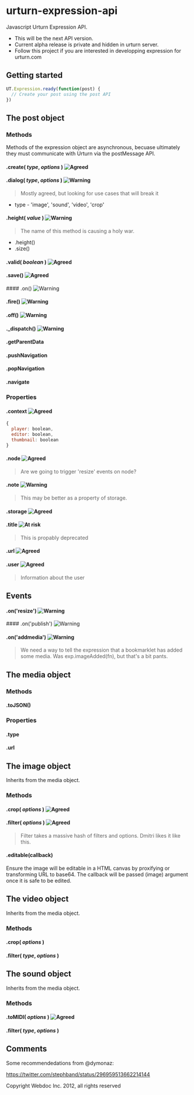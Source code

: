 [risk]: https://access.redhat.com/knowledge/docs/resources/docs/en-US/JBoss_Developer_Studio/3.0/html-single/Seam_Developer_Tools_Reference_Guide/images/seam_editors/icon_exception.png "At risk"
[warning]: http://demo.rockettheme.com/oct09/templates/rt_infuse_j15/images/menus/icon-warning.png "Warning"
[agreed]: http://f.generallinguistics.com/color-coding-genius/icon-tick.original.png "Agreed"

urturn-expression-api
=====================

Javascript Urturn Expression API.

* This will be the next API version. 
* Current alpha release is private and hidden in urturn server.
* Follow this project if you are interested in developping expression for urturn.com


## Getting started

```js
UT.Expression.ready(function(post) {
  // Create your post using the post API
})
```


## The post object

### Methods

Methods of the expression object are asynchronous, becuase ultimately they must communicate with Urturn via the postMessage API. 


#### .create( _type_, _options_ ) ![][agreed]

#### .dialog( _type_, _options_ ) ![][warning]

> Mostly agreed, but looking for use cases that will break it

* type - 'image', 'sound', 'video', 'crop'


#### .height( _value_ ) ![][warning]

> The name of this method is causing a holy war.
* .height()
* .size()

#### .valid( _boolean_ ) ![][agreed]

#### .save() ![][agreed]

#### .on() ![][warning]

#### .fire() ![][warning]

#### .off() ![][warning]

#### ._dispatch() ![][warning]

#### .getParentData

#### .pushNavigation

#### .popNavigation

#### .navigate


### Properties

#### .context ![][agreed]

```js
{
  player: boolean,
  editor: boolean,
  thumbnail: boolean
}
```


#### .node ![][agreed]

> Are we going to trigger 'resize' events on node?


#### .note ![][warning]

> This may be better as a property of storage.


#### .storage ![][agreed]

#### .title ![][risk]

> This is propably deprecated 


#### .url ![][agreed]

#### .user ![][agreed]

> Information about the user


## Events

#### .on('resize') ![][warning]

#### .on('publish') ![][warning]

#### .on('addmedia') ![][warning]

> We need a way to tell the expression that a bookmarklet has added some media. Was exp.imageAdded(fn), but that's a bit pants.


## The media object

### Methods

#### .toJSON()

### Properties

#### .type

#### .url


## The image object

Inherits from the media object.

### Methods

#### .crop( _options_ ) ![][agreed] 

#### .filter( _options_ ) ![][agreed] 

> Filter takes a massive hash of filters and options. Dmitri likes it like this.

#### .editable(callback)

Ensure the image will be editable in a HTML canvas by proxifying or transforming URL to base64.
The callback will be passed (image) argument once it is safe to be edited.

## The video object

Inherits from the media object.

### Methods

#### .crop( _options_ )

#### .filter( _type_, _options_ )


## The sound object

Inherits from the media object.

### Methods

#### .toMIDI( _options_ ) ![][agreed]

#### .filter( _type_, _options_ )



## Comments

Some recommendedations from @dymonaz:

https://twitter.com/stephband/status/296959513662214144


Copyright Webdoc Inc. 2012, all rights reserved
